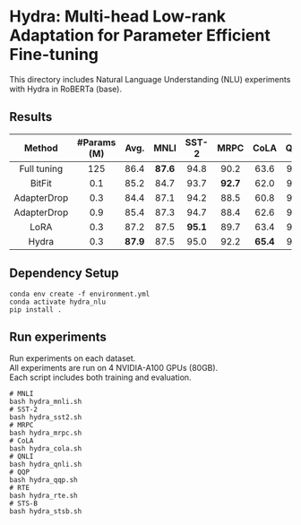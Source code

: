 # Hydra: Multi-head Low-rank Adaptation for Parameter Efficient Fine-tuning

This directory includes Natural Language Understanding (NLU) experiments with Hydra in RoBERTa (base).

## Results

|Method|#Params (M)|Avg.|MNLI|SST-2|MRPC|CoLA|QNLI|QQP|RTE|STS-B|
|:--:|:--:|:--:|:--:|:--:|:--:|:--:|:--:|:--:|:--:|:--:|
|Full tuning|125|86.4|**87.6**|94.8|90.2|63.6|92.8|**91.9**|78.7|91.2|
|BitFit|0.1|85.2|84.7|93.7|**92.7**|62.0|91.8|84.0|81.5|90.8|
|AdapterDrop|0.3|84.4|87.1|94.2|88.5|60.8|93.1|90.2|71.5|89.7|
|AdapterDrop|0.9|85.4|87.3|94.7|88.4|62.6|93.0|90.6|75.9|90.3|
|LoRA|0.3|87.2|87.5|**95.1**|89.7|63.4|93.3|90.8|86.6|91.5|
|Hydra|0.3|**87.9**|87.5|95.0|92.2|**65.4**|92.8|90.8|**87.4**|**91.7**|

## Dependency Setup
```console
conda env create -f environment.yml
conda activate hydra_nlu
pip install .
```
## Run experiments
Run experiments on each dataset.  
All experiments are run on 4 NVIDIA-A100 GPUs (80GB).  
Each script includes both training and evaluation.

```console
# MNLI
bash hydra_mnli.sh
# SST-2
bash hydra_sst2.sh
# MRPC
bash hydra_mrpc.sh
# CoLA
bash hydra_cola.sh
# QNLI
bash hydra_qnli.sh
# QQP
bash hydra_qqp.sh
# RTE
bash hydra_rte.sh
# STS-B
bash hydra_stsb.sh
```